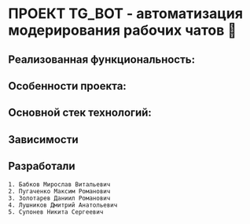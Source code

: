 # ПРОЕКТ TG_BOT - автоматизация модерирования рабочих чатов 🙂


## Реализованная функциональность:


## Особенности проекта:


## Основной стек технологий:


## Зависимости


## Разработали

    1. Бабков Мирослав Витальевич
    2. Пугаченко Максим Романович
    3. Золотарев Даниил Романович
    4. Лушников Дмитрий Анатольевич
    5. Супонев Никита Сергеевич
